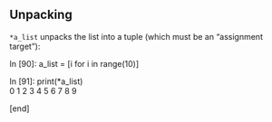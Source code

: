 Unpacking 
----------

`*a_list` unpacks the list into a tuple (which must be an
“assignment target”):

In [90]: a_list = [i for i in range(10)]

In [91]: print(*a_list)                 
0 1 2 3 4 5 6 7 8 9

[end]
